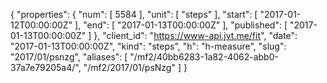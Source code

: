 {
  "properties": {
    "num": [
      5584
    ],
    "unit": [
      "steps"
    ],
    "start": [
      "2017-01-12T00:00:00Z"
    ],
    "end": [
      "2017-01-13T00:00:00Z"
    ],
    "published": [
      "2017-01-13T00:00:00Z"
    ]
  },
  "client_id": "https://www-api.jvt.me/fit",
  "date": "2017-01-13T00:00:00Z",
  "kind": "steps",
  "h": "h-measure",
  "slug": "2017/01/psnzg",
  "aliases": [
    "/mf2/40bb6283-1a82-4062-abb0-37a7e79205a4/",
    "/mf2/2017/01/psNzg"
  ]
}
